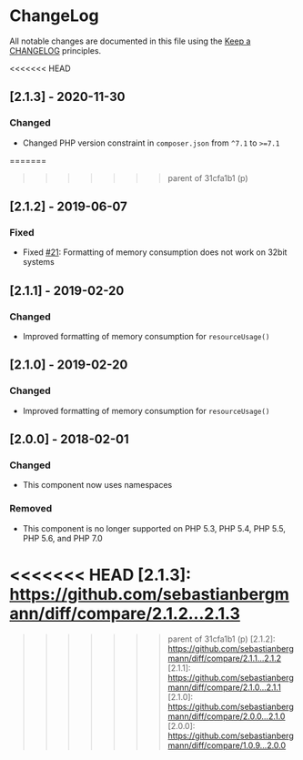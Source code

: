# ChangeLog

All notable changes are documented in this file using the [Keep a CHANGELOG](http://keepachangelog.com/) principles.

<<<<<<< HEAD
## [2.1.3] - 2020-11-30

### Changed

* Changed PHP version constraint in `composer.json` from `^7.1` to `>=7.1`

=======
>>>>>>> parent of 31cfa1b1 (p)
## [2.1.2] - 2019-06-07

### Fixed

* Fixed [#21](https://github.com/sebastianbergmann/php-timer/pull/3352): Formatting of memory consumption does not work on 32bit systems

## [2.1.1] - 2019-02-20

### Changed

* Improved formatting of memory consumption for `resourceUsage()`

## [2.1.0] - 2019-02-20

### Changed

* Improved formatting of memory consumption for `resourceUsage()`

## [2.0.0] - 2018-02-01

### Changed

* This component now uses namespaces

### Removed

* This component is no longer supported on PHP 5.3, PHP 5.4, PHP 5.5, PHP 5.6, and PHP 7.0

<<<<<<< HEAD
[2.1.3]: https://github.com/sebastianbergmann/diff/compare/2.1.2...2.1.3
=======
>>>>>>> parent of 31cfa1b1 (p)
[2.1.2]: https://github.com/sebastianbergmann/diff/compare/2.1.1...2.1.2
[2.1.1]: https://github.com/sebastianbergmann/diff/compare/2.1.0...2.1.1
[2.1.0]: https://github.com/sebastianbergmann/diff/compare/2.0.0...2.1.0
[2.0.0]: https://github.com/sebastianbergmann/diff/compare/1.0.9...2.0.0
